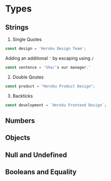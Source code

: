 # Types

## Strings
1. Single Quotes
```JavaScript
const design = 'Heroku Design Team';
```

Adding an additional `'` by escaping using `/`
```JavaScript
const sentence = 'She/'s our manager.'
```

2. Double Qoutes
```JavaScript
const product = "Heroku Product Design";
```
3. Backticks
```JavaScript
const development = `Heroku Frontend Design`;
```


## Numbers

## Objects

## Null and Undefined


## Booleans and Equality

